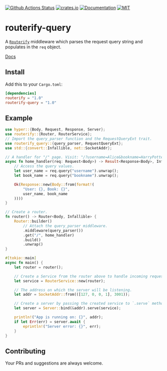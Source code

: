 [![Github Actions Status](https://github.com/routerify/routerify-query/workflows/Test/badge.svg)](https://github.com/routerify/routerify-query/actions)
[![crates.io](https://img.shields.io/crates/v/routerify-query.svg)](https://crates.io/crates/routerify-query)
[![Documentation](https://docs.rs/routerify-query/badge.svg)](https://docs.rs/routerify-query)
[![MIT](https://img.shields.io/crates/l/routerify-query.svg)](./LICENSE)

# routerify-query

A [`Routerify`](https://github.com/routerify/routerify) middleware which parses the request query string and populates in the `req` object.

[Docs](https://docs.rs/routerify-query)

## Install

Add this to your `Cargo.toml`:

```toml
[dependencies]
routerify = "1.0"
routerify-query = "1.0"
```

## Example

```rust
use hyper::{Body, Request, Response, Server};
use routerify::{Router, RouterService};
// Import the query_parser function and the RequestQueryExt trait.
use routerify_query::{query_parser, RequestQueryExt};
use std::{convert::Infallible, net::SocketAddr};

// A handler for "/" page. Visit: "/?username=Alice&bookname=HarryPotter" to see query values.
async fn home_handler(req: Request<Body>) -> Result<Response<Body>, Infallible> {
    // Access the query values.
    let user_name = req.query("username").unwrap();
    let book_name = req.query("bookname").unwrap();

    Ok(Response::new(Body::from(format!(
        "User: {}, Book: {}",
        user_name, book_name
    ))))
}

// Create a router.
fn router() -> Router<Body, Infallible> {
    Router::builder()
        // Attach the query_parser middleware.
        .middleware(query_parser())
        .get("/", home_handler)
        .build()
        .unwrap()
}

#[tokio::main]
async fn main() {
    let router = router();

    // Create a Service from the router above to handle incoming requests.
    let service = RouterService::new(router);

    // The address on which the server will be listening.
    let addr = SocketAddr::from(([127, 0, 0, 1], 3001));

    // Create a server by passing the created service to `.serve` method.
    let server = Server::bind(&addr).serve(service);

    println!("App is running on: {}", addr);
    if let Err(err) = server.await {
        eprintln!("Server error: {}", err);
    }
}
```

## Contributing

Your PRs and suggestions are always welcome.
